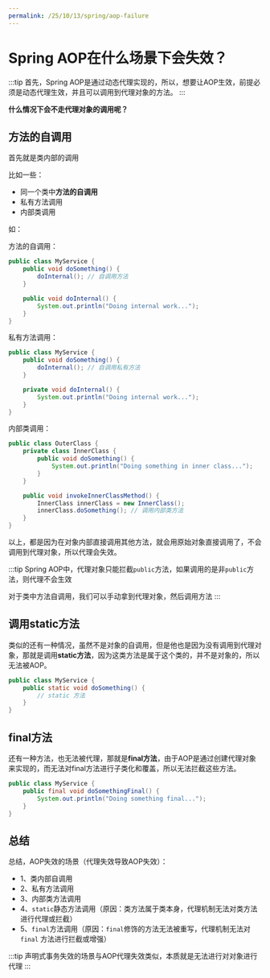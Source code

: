 ```yaml
---
permalink: /25/10/13/spring/aop-failure
---
```


# Spring AOP在什么场景下会失效？

:::tip
首先，Spring AOP是通过动态代理实现的，所以，想要让AOP生效，前提必须是动态代理生效，并且可以调用到代理对象的方法。
:::

**什么情况下会不走代理对象的调用呢？**

## 方法的自调用

首先就是类内部的调用

比如一些：

- 同一个类中**方法的自调用**
- 私有方法调用
- 内部类调用

如：

方法的自调用：

```java
public class MyService {
    public void doSomething() {
        doInternal(); // 自调用方法
    }

    public void doInternal() {
        System.out.println("Doing internal work...");
    }
}
```

私有方法调用：

```java
public class MyService {
    public void doSomething() {
        doInternal(); // 自调用私有方法
    }

    private void doInternal() {
        System.out.println("Doing internal work...");
    }
}
```

内部类调用：

```java
public class OuterClass {
    private class InnerClass {
        public void doSomething() {
            System.out.println("Doing something in inner class...");
        }
    }

    public void invokeInnerClassMethod() {
        InnerClass innerClass = new InnerClass();
        innerClass.doSomething(); // 调用内部类方法
    }
}
```

以上，都是因为在对象内部直接调用其他方法，就会用原始对象直接调用了，不会调用到代理对象，所以代理会失效。

:::tip
Spring AOP中，代理对象只能拦截`public`方法，如果调用的是非`public`方法，则代理不会生效

对于类中方法自调用，我们可以手动拿到代理对象，然后调用方法
:::

## 调用static方法

类似的还有一种情况，虽然不是对象的自调用，但是他也是因为没有调用到代理对象，那就是调用**static方法**，因为这类方法是属于这个类的，并不是对象的，所以无法被AOP。

```java
public class MyService {
    public static void doSomething() {
        // static 方法
    }
}
```

## final方法

还有一种方法，也无法被代理，那就是**final方法**，由于AOP是通过创建代理对象来实现的，而无法对final方法进行子类化和覆盖，所以无法拦截这些方法。

```java
public class MyService {
    public final void doSomethingFinal() {
        System.out.println("Doing something final...");
    }
}
```

## 总结

总结，AOP失效的场景（代理失效导致AOP失效）：

- 1、类内部自调用
- 2、私有方法调用
- 3、内部类方法调用
- 4、`static`静态方法调用（原因：类方法属于类本身，代理机制无法对类方法进行代理或拦截）
- 5、`final`方法调用（原因：`final`修饰的方法无法被重写，代理机制无法对 `final` 方法进行拦截或增强）

:::tip
声明式事务失效的场景与AOP代理失效类似，本质就是无法进行对对象进行代理
:::
